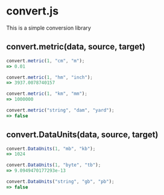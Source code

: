 convert.js
=====
This is a simple conversion library

convert.metric(data, source, target)
-----------------------

```javascript
convert.metric(1, "cm", "m");
=> 0.01

convert.metric(1, "hm", "inch");
=> 3937.0078740157

convert.metric(1, "km", "mm");
=> 1000000

convert.metric("string", "dam", "yard");
=> false
```

convert.DataUnits(data, source, target)
-----------------------

```javascript
convert.DataUnits(1, "mb", "kb");
=> 1024

convert.DataUnits(1, "byte", "tb");
=> 9.0949470177293e-13

convert.DataUnits("string", "gb", "pb");
=> false
```